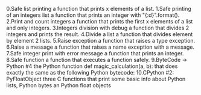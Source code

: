 0.Safe list printing a function that prints x elements of a list.
1.Safe printing of an integers list a function that prints an integer with "{:d}".format().
2.Print and count integers a function that prints the first x elements of a list and only integers.
3.Integers division with debug a function that divides 2 integers and prints the result.
4.Divide a list a function that divides element by element 2 lists.
5.Raise exception a function that raises a type exception.
6.Raise a message a function that raises a name exception with a message.
7.Safe integer print with error message a function that prints an integer.
8.Safe function a function that executes a function safely.
9.ByteCode -> Python #4 the Python function def magic_calculation(a, b): that does exactly the same as the following Python bytecode:
10.CPython #2: PyFloatObject three C functions that print some basic info about Python lists, Python bytes an Python float objects
